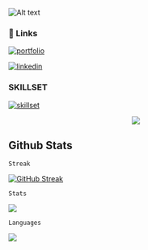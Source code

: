 ![Alt text](https://source.unsplash.com/500x200?apple)





### 🔗 Links
[![portfolio](https://img.shields.io/badge/my_portfolio-000?style=for-the-badge&logo=ko-fi&logoColor=white)](https://katherineoelsner.com/)

[![linkedin](https://img.shields.io/badge/linkedin-0A66C2?style=for-the-badge&logo=linkedin&logoColor=white)](https://www.linkedin.com/)

### SKILLSET
[![skillset](https://skillicons.dev/icons?i=git,html,css,tailwind,scss,js,jquery,nodejs,python,django,php,wordpress,figma,github&perline=8)](https://skillicons.dev)

<p align="center">
    <img src="https://skillicons.dev/icons?i=git,html,css,tailwind,scss,js,jquery,nodejs,python,django,php,wordpress,figma,github&perline=8" />
</p>

## Github Stats

```Streak```


[![GitHub Streak](https://github-readme-streak-stats.herokuapp.com?user=piyush0431&theme=synthwave&border_radius=7.1&date_format=j%20M%5B%20Y%5D)](https://git.io/streak-stats)


``` Stats ```

![](https://github-readme-stats.vercel.app/api?username=piyush20B&theme=synthwave&hide_border=false&include_all_commits=false&count_private=false)

``` Languages ```


![](https://github-readme-stats.vercel.app/api/top-langs/?username=piyush0431&theme=dark&hide_border=false&include_all_commits=false&count_private=false&layout=compact)
